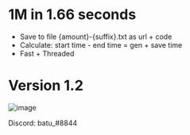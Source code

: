 # 1M in 1.66 seconds
+ Save to file {amount}-{suffix}.txt as url + code
+ Calculate: start time - end time = gen + save time
+ Fast + Threaded

# Version 1.2
![image](https://github.com/rxyzqc/NitroGen/assets/120246386/eaed2851-11b3-45c9-8f43-06d5992b3850)

Discord: batu_#8844

